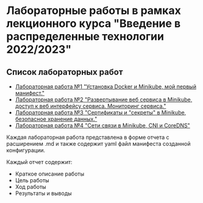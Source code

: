 # Лабораторные работы в рамках лекционного курса "Введение в распределенные технологии 2022/2023"

## Список лабораторных работ

- [Лабораторная работа №1 "Установка Docker и Minikube, мой первый манифест."](lab1/lab1_report.md)
- [Лабораторная работа №2 "Развертывание веб сервиса в Minikube, доступ к веб интерфейсу сервиса. Мониторинг сервиса."](lab2/lab2_report.md)
- [Лабораторная работа №3 "Сертификаты и "секреты" в Minikube, безопасное хранение данных."](lab3/lab3_report.md)
- [Лабораторная работа №4 "Сети связи в Minikube, CNI и CoreDNS"](lab4/lab4_report.md)

Каждая лабораторная работа представлена в форме отчета с расширением .md и также содержит yaml файл манифеста созданной конфигурации.

Каждый отчет содержит:
- Краткое описание работы
- Цель работы
- Ход работы 
- Результаты и выводы


